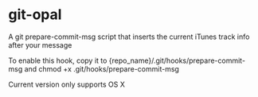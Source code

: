 git-opal
========

A git prepare-commit-msg script that inserts the current iTunes track info after your message

To enable this hook, copy it to {repo_name}/.git/hooks/prepare-commit-msg and chmod +x .git/hooks/prepare-commit-msg

Current version only supports OS X
